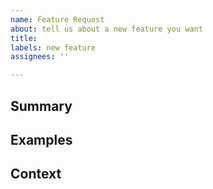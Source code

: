 ```yaml
---
name: Feature Request
about: tell us about a new feature you want
title: 
labels: new feature
assignees: ''

---
```

## Summary
[TIP]:  # ( DO NOT include screenshots of your actual database! )
[NOTE]: # ( Provide a brief overview of what the new feature is all about )


## Examples
[NOTE]: # ( Show us a picture or mock-up of your proposal )


## Context
[NOTE]: # ( Why does this feature matter to you? What unique circumstances do you have? )
